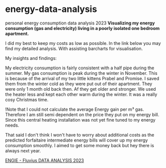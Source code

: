 # energy-data-analysis
personal energy consumption data analysis 2023
**Visualizing my energy consumption (gas and electricity) living in a poorly isolated one bedroom apartment.**

I did my best to keep my costs as low as possible. In the link below you may find my detailed analysis. With assisting barcharts for visualisation.

My insights and findings:

My electricity consumption is fairly consistent with a half pipe during the summer.
My gas consumption is peak during the winter in November. This is because of the arrival of my two little kittens Prabel and Promise.
I saved them from the winter cold as they were put out of their apartment. They were only 1 month old back then.
Af they get older and stronger. We used the heater less and kept each other warm during the winter. It was a really cosy Christmas time.

!Note that I could not calculate the average Energy gain per m³ gas. Therefore I am still semi dependent on the price they put on my energy bill.
Since this central heating installation was not yet fine tuned to my energy needs.

That said I don't think I won't have to worry about additional costs as the predicted forfaitaire intermediate energy bills will cover up my energy consumption smoothly. I aimed to get some money back but hey there is always next year. 


[ENGIE - Fluvius DATA ANALYSIS 2023](https://github.com/users/watashiaashishgurung/projects/2/views/1?pane=issue&itemId=59689025)
